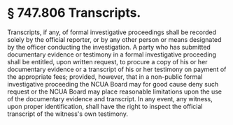 # § 747.806   Transcripts.

Transcripts, if any, of formal investigative proceedings shall be recorded solely by the official reporter, or by any other person or means designated by the officer conducting the investigation. A party who has submitted documentary evidence or testimony in a formal investigative proceeding shall be entitled, upon written request, to procure a copy of his or her documentary evidence or a transcript of his or her testimony on payment of the appropriate fees; provided, however, that in a non-public formal investigative proceeding the NCUA Board may for good cause deny such request or the NCUA Board may place reasonable limitations upon the use of the documentary evidence and transcript. In any event, any witness, upon proper identification, shall have the right to inspect the official transcript of the witness's own testimony.




